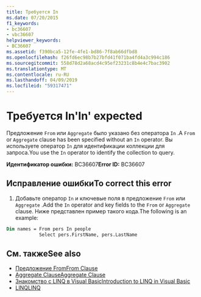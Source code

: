 ```yaml
---
title: Требуется In
ms.date: 07/20/2015
f1_keywords:
- bc36607
- vbc36607
helpviewer_keywords:
- BC36607
ms.assetid: f390bca5-12fe-4fe1-bd86-7f8ab66dfbd8
ms.openlocfilehash: f26fd6ec98b7b27bfd41f071ba4fd4a3c994c186
ms.sourcegitcommit: 558d78d2a68acd4c95ef23231c8b4e4c7bac3902
ms.translationtype: MT
ms.contentlocale: ru-RU
ms.lasthandoff: 04/09/2019
ms.locfileid: "59317471"
---
```

# <a name="in-expected"></a><span data-ttu-id="bf19f-102">Требуется In</span><span class="sxs-lookup"><span data-stu-id="bf19f-102">'In' expected</span></span>
<span data-ttu-id="bf19f-103">Предложение `From` или `Aggregate` было указано без оператора `In` .</span><span class="sxs-lookup"><span data-stu-id="bf19f-103">A `From` or `Aggregate` clause has been specified without an `In` operator.</span></span> <span data-ttu-id="bf19f-104">Вы используете оператор `In` для идентификации коллекции для запроса.</span><span class="sxs-lookup"><span data-stu-id="bf19f-104">You use the `In` operator to identify the collection to query.</span></span>  
  
 <span data-ttu-id="bf19f-105">**Идентификатор ошибки:** BC36607</span><span class="sxs-lookup"><span data-stu-id="bf19f-105">**Error ID:** BC36607</span></span>  
  
## <a name="to-correct-this-error"></a><span data-ttu-id="bf19f-106">Исправление ошибки</span><span class="sxs-lookup"><span data-stu-id="bf19f-106">To correct this error</span></span>  

1. <span data-ttu-id="bf19f-107">Добавьте оператор `In` и ключевые поля в предложение `From` или `Aggregate` .</span><span class="sxs-lookup"><span data-stu-id="bf19f-107">Add the `In` operator and key fields to the `From` or `Aggregate` clause.</span></span> <span data-ttu-id="bf19f-108">Ниже представлен пример такого кода.</span><span class="sxs-lookup"><span data-stu-id="bf19f-108">The following is an example:</span></span>  

```vb  
Dim names = From pers In people   
            Select pers.FirstName, pers.LastName  
```  
  
## <a name="see-also"></a><span data-ttu-id="bf19f-109">См. также</span><span class="sxs-lookup"><span data-stu-id="bf19f-109">See also</span></span>

- [<span data-ttu-id="bf19f-110">Предложение From</span><span class="sxs-lookup"><span data-stu-id="bf19f-110">From Clause</span></span>](../../visual-basic/language-reference/queries/from-clause.md)
- [<span data-ttu-id="bf19f-111">Aggregate Clause</span><span class="sxs-lookup"><span data-stu-id="bf19f-111">Aggregate Clause</span></span>](../../visual-basic/language-reference/queries/aggregate-clause.md)
- [<span data-ttu-id="bf19f-112">Знакомство с LINQ в Visual Basic</span><span class="sxs-lookup"><span data-stu-id="bf19f-112">Introduction to LINQ in Visual Basic</span></span>](../../visual-basic/programming-guide/language-features/linq/introduction-to-linq.md)
- [<span data-ttu-id="bf19f-113">LINQ</span><span class="sxs-lookup"><span data-stu-id="bf19f-113">LINQ</span></span>](../../visual-basic/programming-guide/language-features/linq/index.md)
